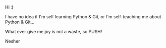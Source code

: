 Hi :)

I have no idea if I'm self learning Python & Git, or I'm self-teaching me about Python & Git...

What ever give me joy is not a waste, so PUSH!

Nesher